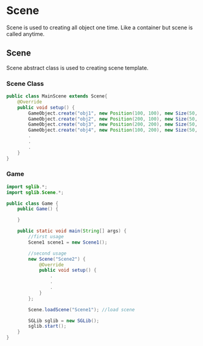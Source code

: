 # Scene
Scene is used to creating all object one time. Like a container but scene is called anytime.

## Scene
Scene abstract class is used to creating scene template. 

### Scene Class
```java
public class MainScene extends Scene{
    @Override
    public void setup() {
        GameObject.create("obj1", new Position(100, 100), new Size(50, 50));
        GameObject.create("obj2", new Position(200, 100), new Size(50, 50));
        GameObject.create("obj3", new Position(200, 200), new Size(50, 50));
        GameObject.create("obj4", new Position(100, 200), new Size(50, 50));
        .
        .
        .
    }
}
```

### Game
```java
import sglib.*;
import sglib.Scene.*;

public class Game {
    public Game() {

    }

    public static void main(String[] args) {
        //first usage
        Scene1 scene1 = new Scene1();

        //second usage
        new Scene("Scene2") {
            @Override
            public void setup() {
                .
                .
                .
            }
        };

        Scene.loadScene("Scene1"); //load scene

        SGLib sglib = new SGLib();
        sglib.start();
    }
}
```
